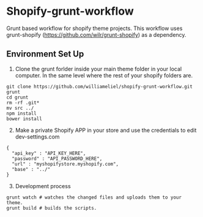 # Shopify-grunt-workflow
Grunt based workflow for shopify theme projects. This workflow uses grunt-shopify (https://github.com/wilr/grunt-shopify) as a dependency. 

## Environment Set Up
1. Clone the grunt forlder inside your main theme folder in your local computer. In the same level where the rest of your shopify folders are.

```
git clone https://github.com/williameliel/shopify-grunt-workflow.git grunt
cd grunt
rm -rf .git*
mv src ../
npm install
bower install
```
2. Make a private Shopify APP in your store and use the credentials to edit dev-settings.com

```
{
  "api_key" : "API_KEY_HERE",
  "password" : "API_PASSWORD_HERE",
  "url" : "myshopifystore.myshopify.com",
  "base" : "../"
}
```
3. Development process

```
grunt watch # watches the changed files and uploads them to your theme.
grunt build # builds the scripts.
```
